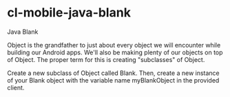 # cl-mobile-java-blank
Java Blank

Object is the grandfather to just about every object we will encounter while building our Android apps. We'll also be making plenty of our objects on top of Object. The proper term for this is creating "subclasses" of Object.

Create a new subclass of Object called Blank.  Then, create a new instance of your Blank object with the variable name myBlankObject in the provided client.
